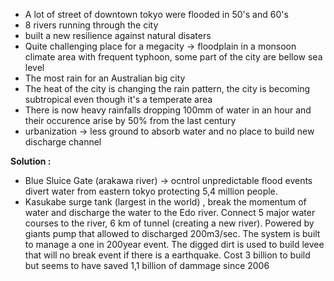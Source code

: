 - A lot of street of downtown tokyo were flooded in 50's and 60's 
- 8 rivers running through the city
- built a new resilience against natural disaters
- Quite challenging place for a megacity -> floodplain in a monsoon climate area with frequent typhoon, some part of the city are bellow sea level 
- The most rain for an Australian big city 
- The heat of the city is changing the rain pattern, the city is becoming subtropical even though it's a temperate area
- There is now heavy rainfalls dropping 100mm of water in an hour and their occurence arise by 50% from the last century 
- urbanization -> less ground to absorb water and no place to build new discharge channel 

**Solution :**
- Blue Sluice Gate (arakawa river) -> ocntrol unpredictable flood events divert water from eastern tokyo protecting 5,4 million people. 
- Kasukabe surge tank (largest in the world) , break the momentum of water and discharge the water to the Edo river. Connect 5 major water courses to the river, 6 km of tunnel (creating a new river). Powered by giants pump that allowed to discharged 200m3/sec. The system is built to manage a one in 200year event. The digged dirt is used to build levee that will no break event if there is a earthquake. Cost 3 billion to build but seems to have saved 1,1 billion of dammage since 2006